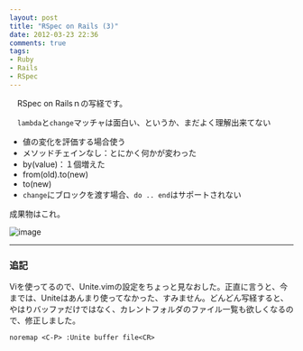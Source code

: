 ```yaml
---
layout: post
title: "RSpec on Rails (3)"
date: 2012-03-23 22:36
comments: true
tags: 
- Ruby
- Rails
- RSpec
---
```


　RSpec on Railsｎの写経です。

　`lambda`と`change`マッチャは面白い、というか、まだよく理解出来てない

* 値の変化を評価する場合使う
* メソッドチェインなし：とにかく何かが変わった
* by(value)：１個増えた
* from(old).to(new)
* to(new)
* `change`にブロックを渡す場合、`do .. end`はサポートされない

成果物はこれ。

![image](https://lh4.googleusercontent.com/-j_NuxfNsDZY/T2yML-Z4QAI/AAAAAAAAAgc/z5iYAqnAL90/s800/120323-0001.png)

---
### 追記
Viを使ってるので、Unite.vimの設定をちょっと見なおした。正直に言うと、今までは、Uniteはあんまり使ってなかった、すみません。どんどん写経すると、やはりバッファだけではなく、カレントフォルダのファイル一覧も欲しくなるので、修正しました。

`noremap <C-P> :Unite buffer file<CR>`

